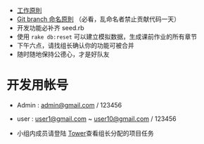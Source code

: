 * [工作原則](https://github.com/xingrowth/fullstack-course/wiki/%E5%9C%98%E9%9A%8A%E5%B7%A5%E4%BD%9C%E5%8E%9F%E5%89%87)
* [Git branch 命名原則](https://github.com/xingrowth/fullstack-course/wiki/Git-branch-%E5%91%BD%E5%90%8D%E8%A6%8F%E5%89%87) （必看，乱命名者禁止贡献代码一天）
* 开发功能必补齐 seed.rb
* 使用 `rake db:reset` 可以建立模拟数据，生成课前作业的所有章节
* 下午六点，请找组长确认你的功能可被合并
* 随时随地保持公德心，才是好队友

# 开发用帐号

* Admin : admin@gmail.com / 123456

* user : user1@gmail.com ~ user10@gmail.com / 123456

* 小组内成员请登陆 [Tower](https://tower.im/projects/4662ebd7b07a498cb4ec0b17acf8c318/)查看组长分配的项目任务
